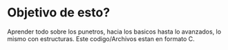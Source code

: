 # Objetivo de esto?
Aprender todo sobre los punetros, hacia los basicos hasta lo avanzados, lo mismo con estructuras. Este codigo/Archivos estan en formato C. 

